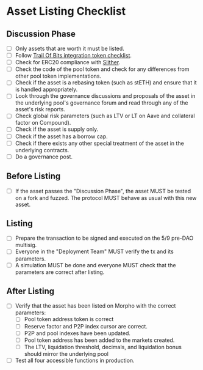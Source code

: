 # Asset Listing Checklist

## Discussion Phase

- [ ] Only assets that are worth it must be listed.
- [ ] Follow [Trail Of Bits integration token checklist](https://github.com/crytic/building-secure-contracts/blob/master/development-guidelines/token_integration.md).
- [ ] Check for ERC20 compliance with [Slither](https://github.com/crytic/slither/wiki/ERC-Conformance).
- [ ] Check the code of the pool token and check for any differences from other pool token implementations.
- [ ] Check if the asset is a rebasing token (such as stETH) and ensure that it is handled appropriately.
- [ ] Look through the governance discussions and proposals of the asset in the underlying pool's governance forum and read through any of the asset's risk reports.
- [ ] Check global risk parameters (such as LTV or LT on Aave and collateral factor on Compound).
- [ ] Check if the asset is supply only.
- [ ] Check if the asset has a borrow cap.
- [ ] Check if there exists any other special treatment of the asset in the underlying contracts.
- [ ] Do a governance post.

## Before Listing

- [ ] If the asset passes the "Discussion Phase", the asset MUST be tested on a fork and fuzzed. The protocol MUST behave as usual with this new asset.

## Listing

- [ ] Prepare the transaction to be signed and executed on the 5/9 pre-DAO multisig.
- [ ] Everyone in the "Deployment Team" MUST verify the tx and its parameters.
- [ ] A simulation MUST be done and everyone MUST check that the parameters are correct after listing.

## After Listing

- [ ] Verify that the asset has been listed on Morpho with the correct parameters:
  - [ ] Pool token address token is correct
  - [ ] Reserve factor and P2P index cursor are correct.
  - [ ] P2P and pool indexes have been updated.
  - [ ] Pool token address has been added to the markets created.
  - [ ] The LTV, liquidation threshold, decimals, and liquidation bonus should mirror the underlying pool
- [ ] Test all four accessible functions in production.
